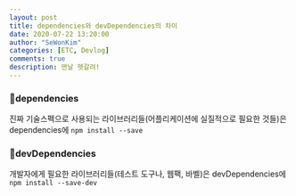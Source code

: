 ```yaml
---
layout: post
title: dependencies와 devDependencies의 차이
date: 2020-07-22 13:20:00
author: "SeWonKim"
categories: [ETC, Devlog]
comments: true
description: 맨날 헷갈려!
---
```


### 🧼dependencies
진짜 기술스펙으로 사용되는 라이브러리들(어플리케이션에 실질적으로 필요한 것들)은 dependencies에 `npm install --save`

### 🧽devDependencies
개발자에게 필요한 라이브러리들(테스트 도구나, 웹팩, 바벨)은 devDependencies에 `npm install --save-dev`
